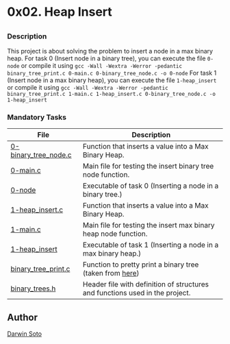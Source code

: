 # 0x02. Heap Insert

##

### Description

This project is about solving the problem to insert a node in a max binary heap.
For task 0 (Insert node in a binary tree), you can execute the file `0-node` or compile it using ```gcc -Wall -Wextra -Werror -pedantic binary_tree_print.c 0-main.c 0-binary_tree_node.c -o 0-node```
For task 1 (Insert node in a max binary heap), you can execute the file `1-heap_insert` or compile it using ```gcc -Wall -Wextra -Werror -pedantic binary_tree_print.c 1-main.c 1-heap_insert.c 0-binary_tree_node.c -o 1-heap_insert```

### Mandatory Tasks

| File | Description |
| ------ | ------ |
| [0-binary_tree_node.c](0-binary_tree_node.c) | Function that inserts a value into a Max Binary Heap. |
| [0-main.c](0-main.c) | Main file for testing the insert binary tree node function. |
| [0-node](0-node) | Executable of task 0 (Inserting a node in a binary tree.) |
| [1-heap_insert.c](1-heap_insert.c) | Function that inserts a value into a Max Binary Heap. |
| [1-main.c](1-main.c) | Main file for testing the insert max binary heap node function. |
| [1-heap_insert](1-heap_insert) | Executable of task 1 (Inserting a node in a max binary heap.) |
| [binary_tree_print.c](binary_tree_print.c) | Function to pretty print a binary tree (taken from [here](https://github.com/holbertonschool/0x1C.c)) |
| [binary_trees.h](binary_trees.h) | Header file with definition of structures and functions used in the project. |

## Author

[Darwin Soto](https://twitter.com/darutos)
